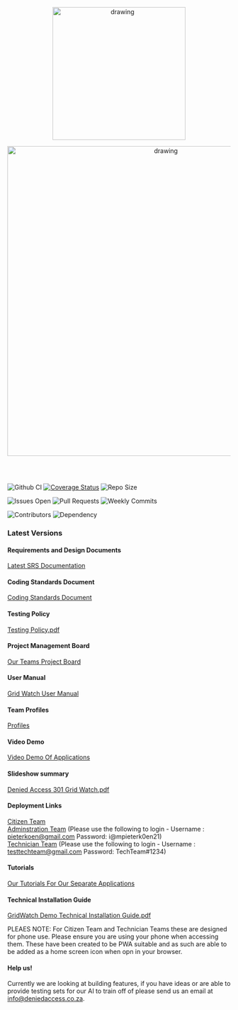 <p align="center"><img src="https://user-images.githubusercontent.com/100613227/197420191-71b37015-abea-4c4a-a32d-d10ba569a577.png" alt="drawing" width="300"/></p>

<p align="center"><img src="https://user-images.githubusercontent.com/100613227/197419914-13c1af51-110c-4857-b2db-4972c765c2c4.png" alt="drawing" width="700"/></p>

<br><br>


![Github CI](https://github.com/COS301-SE-2022/Grid-Watch/actions/workflows/ci.yml/badge.svg)
[![Coverage Status](https://coveralls.io/repos/github/COS301-SE-2022/Grid-Watch/badge.svg?branch=develop)](https://coveralls.io/github/COS301-SE-2022/Grid-Watch?branch=develop)
![Repo Size](https://img.shields.io/github/repo-size/COS301-SE-2022/Grid-Watch)

![Issues Open](https://img.shields.io/github/issues/COS301-SE-2022/Grid-Watch)
![Pull Requests](https://img.shields.io/github/issues-pr/COS301-SE-2022/Grid-Watch)
![Weekly Commits](https://img.shields.io/github/commit-activity/w/COS301-SE-2022/Grid-Watch)

![Contributors](https://img.shields.io/github/contributors/COS301-SE-2022/Grid-Watch)
![Dependency](https://img.shields.io/librariesio/github/COS301-SE-2022/Grid-Watch)

### Latest Versions  
#### Requirements and Design Documents  
[Latest SRS Documentation](https://github.com/COS301-SE-2022/Grid-Watch/wiki/SRS-Documentation-(Demo-4))  

#### Coding Standards Document  
[Coding Standards Document](https://docs.google.com/document/d/14ZgiOOHuGVIBg7ipPNieu8GqoA4tWqco2OpbXeJmOH0/edit?usp=sharing)  

#### Testing Policy  
[Testing Policy.pdf](https://github.com/COS301-SE-2022/Grid-Watch/files/9682832/Testing.Policy.pdf)

#### Project Management Board  
[Our Teams Project Board](https://github.com/COS301-SE-2022/Grid-Watch/projects)  
  
#### User Manual
[Grid Watch User Manual](https://drive.google.com/file/d/1Uv2K0BQI1hVqUTOibVpMgImo-9ssm-Sp/view?usp=sharing)  

#### Team Profiles  
[Profiles](https://github.com/COS301-SE-2022/Grid-Watch/wiki/Team-Members)

#### Video Demo
[Video Demo Of Applications](https://drive.google.com/file/d/1mXVwoM0Ec2QH6f70O4nL3uwBYktohNkv/view?usp=sharing)

#### Slideshow summary
[Denied Access 301 Grid Watch.pdf](https://github.com/COS301-SE-2022/Grid-Watch/files/9847455/Denied.Access.301.Grid.Watch.pdf)

#### Deployment Links

[Citizen Team](https://grid-watch-public-2.azurewebsites.net)  
[Adminstration Team](https://grid-watch-admin-2.azurewebsites.net) (Please use the following to login - Username : pieterkoen@gmail.com Password: i@mpieterk0en21)  
[Technician Team](https://grid-watch-tech-team-2.azurewebsites.net) (Please use the following to login - Username : testtechteam@gmail.com Password: TechTeam#1234)

#### Tutorials

[Our Tutorials For Our Separate Applications](https://drive.google.com/drive/folders/12zdPHsccSgzOo_SOY8lbdKc6c65OgVKP?usp=sharing)

#### Technical Installation Guide
[GridWatch Demo Technical Installation Guide.pdf](https://github.com/COS301-SE-2022/Grid-Watch/files/9213024/GridWatch.Demo.3.Technical.Installation.Guide.pdf) 

PLEAES NOTE: For Citizen Team and Technician Teams these are designed for phone use. Please ensure you are using your phone when accessing them. These have been created to be PWA suitable and as such are able to be added as a home screen icon when opn in your browser. 

#### Help us!

Currently we are looking at building features, if you have ideas or are able to provide testing sets for our AI to train off of please send us an email at info@deniedaccess.co.za.
